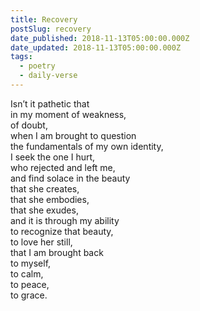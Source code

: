 ```yaml
---
title: Recovery
postSlug: recovery
date_published: 2018-11-13T05:00:00.000Z
date_updated: 2018-11-13T05:00:00.000Z
tags:
  - poetry
  - daily-verse
---
```


Isn’t it pathetic that  
in my moment of weakness,  
of doubt,  
when I am brought to question  
the fundamentals of my own identity,  
I seek the one I hurt,  
who rejected and left me,  
and find solace in the beauty  
that she creates,  
that she embodies,  
that she exudes,  
and it is through my ability  
to recognize that beauty,  
to love her still,  
that I am brought back  
to myself,  
to calm,  
to peace,  
to grace.
